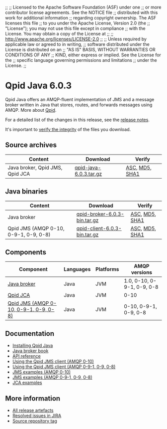 ;;
;; Licensed to the Apache Software Foundation (ASF) under one
;; or more contributor license agreements.  See the NOTICE file
;; distributed with this work for additional information
;; regarding copyright ownership.  The ASF licenses this file
;; to you under the Apache License, Version 2.0 (the
;; "License"); you may not use this file except in compliance
;; with the License.  You may obtain a copy of the License at
;; 
;;   http://www.apache.org/licenses/LICENSE-2.0
;; 
;; Unless required by applicable law or agreed to in writing,
;; software distributed under the License is distributed on an
;; "AS IS" BASIS, WITHOUT WARRANTIES OR CONDITIONS OF ANY
;; KIND, either express or implied.  See the License for the
;; specific language governing permissions and limitations
;; under the License.
;;

# Qpid Java 6.0.3

Qpid Java offers an AMQP-fluent implementation of JMS and a message
broker written in Java that stores, routes, and forwards messages
using AMQP.  More about [Qpid]({{site_url}}/index.html).

For a detailed list of the changes in this release, see the [release
notes](release-notes.html).

It's important to [verify the
integrity]({{site_url}}/download.html#verify-what-you-download) of the
files you download.

## Source archives

| Content | Download | Verify |
|---------|----------|--------|
| Java broker, Qpid JMS, Qpid JCA | [qpid-java-6.0.3.tar.gz](http://archive.apache.org/dist/qpid/java/6.0.3/qpid-java-6.0.3.tar.gz) | [ASC](http://archive.apache.org/dist/qpid/java/6.0.3/qpid-java-6.0.3.tar.gz.asc), [MD5](http://archive.apache.org/dist/qpid/java/6.0.3/qpid-java-6.0.3.tar.gz.md5), [SHA1](http://archive.apache.org/dist/qpid/java/6.0.3/qpid-java-6.0.3.tar.gz.sha1) |

## Java binaries

| Content | Download | Verify |
|---------|----------|--------|
| Java broker | [qpid-broker-6.0.3-bin.tar.gz](http://archive.apache.org/dist/qpid/java/6.0.3/binaries/qpid-broker-6.0.3-bin.tar.gz) | [ASC](http://archive.apache.org/dist/qpid/java/6.0.3/binaries/qpid-broker-6.0.3-bin.tar.gz.asc), [MD5](http://archive.apache.org/dist/qpid/java/6.0.3/binaries/qpid-broker-6.0.3-bin.tar.gz.md5), [SHA1](http://archive.apache.org/dist/qpid/java/6.0.3/binaries/qpid-broker-6.0.3-bin.tar.gz.sha1) |
| Qpid JMS (AMQP 0-10, 0-9-1, 0-9, 0-8) | [qpid-client-6.0.3-bin.tar.gz](http://archive.apache.org/dist/qpid/java/6.0.3/binaries/qpid-client-6.0.3-bin.tar.gz) | [ASC](http://archive.apache.org/dist/qpid/java/6.0.3/binaries/qpid-client-6.0.3-bin.tar.gz.asc), [MD5](http://archive.apache.org/dist/qpid/java/6.0.3/binaries/qpid-client-6.0.3-bin.tar.gz.md5), [SHA1](http://archive.apache.org/dist/qpid/java/6.0.3/binaries/qpid-client-6.0.3-bin.tar.gz.sha1) |

## Components

| Component | Languages | Platforms | AMQP versions |
|-----------|-----------|-----------|---------------|
| [Java broker]({{site_url}}/components/java-broker/index.html) | Java | JVM | 1.0, 0-10, 0-9-1, 0-9, 0-8 |
| [Qpid JCA]({{site_url}}/components/qpid-jca/index.html) | Java | JVM | 0-10 |
| [Qpid JMS (AMQP 0-10, 0-9-1, 0-9, 0-8)]({{site_url}}/components/jms/amqp-0-x.html) | Java | JVM | 0-10, 0-9-1, 0-9, 0-8 |

## Documentation


<div class="two-column" markdown="1">

 - [Installing Qpid Java](java-broker/book/Java-Broker-Installation.html)
 - [Java broker book](java-broker/book/index.html)
 - [API reference](http://docs.oracle.com/javaee/1.4/api/javax/jms/package-summary.html)
 - [Using the Qpid JMS client (AMQP 0-10)](jms-client-0-10/book/index.html)
 - [Using the Qpid JMS client (AMQP 0-9-1, 0-9, 0-8)](jms-client-0-8/book/index.html)
 - [JMS examples (AMQP 0-10)](qpid-jms/examples/index.html)
 - [JMS examples (AMQP 0-9-1, 0-9, 0-8)](jms-client-0-8/book/JMS-Client-0-8-Examples.html)
 - [JCA examples](http://svn.apache.org/repos/asf/qpid/java/trunk/jca/example/)

</div>


## More information

 - [All release artefacts](http://archive.apache.org/dist/qpid/java/6.0.3)
 - [Resolved issues in JIRA](https://issues.apache.org/jira/issues/?jql=project+%3D+QPID+AND+fixVersion+%3D+%27qpid-java-6.0.3%27+AND+resolution+%3D+%27fixed%27+ORDER+BY+priority+DESC)
 - [Source repository tag](http://svn.apache.org/repos/asf/qpid/java/tags/6.0.3)

<script type="text/javascript">
  _deferredFunctions.push(function() {
      if ("6.0.3" === "{{current_java_release}}") {
          _modifyCurrentReleaseLinks();
      }
  });
</script>